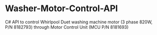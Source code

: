 Washer-Motor-Control-API
========================

C# API to control Whirlpool Duet washing machine motor (3 phase 820W, P/N 8182793) through Motor Control Unit (MCU P/N 8181693)
